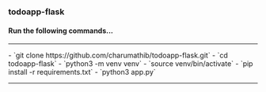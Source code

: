 ### todoapp-flask
#### Run the following commands...
<hr>
- `git clone https://github.com/charumathib/todoapp-flask.git`
- `cd todoapp-flask`
- `python3 -m venv venv`
- `source venv/bin/activate`
- `pip install -r requirements.txt`
- `python3 app.py`
<hr>